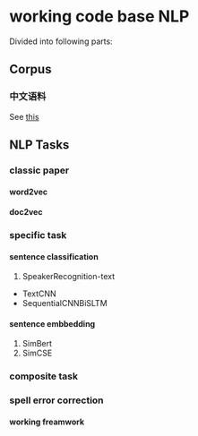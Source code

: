 # working code base NLP

Divided into following parts:

## Corpus
### 中文语料
See [this](./corpus/zh/README.md)


## NLP Tasks

### classic paper
#### word2vec
#### doc2vec


### specific task
#### sentence classification
1. SpeakerRecognition-text
 - TextCNN
 - SequentialCNNBiSLTM 

#### sentence embbedding
1. SimBert
2. SimCSE


### composite task
### spell error correction


#### working freamwork
